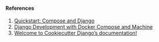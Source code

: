 #### References
1. [Quickstart: Compose and Django](https://docs.docker.com/compose/django/)
2. [Django Development with Docker Compose and Machine](https://realpython.com/django-development-with-docker-compose-and-machine/)
3. [Welcome to Cookiecutter Django’s documentation!](https://cookiecutter-django.readthedocs.io/en/latest/index.html)
